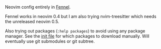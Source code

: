Neovim config entirely in [Fennel](https://fennel-lang.org).

Fennel works in neovim 0.4 but I am also trying nvim-treesitter which needs the unreleased neovim 0.5.

Also trying out packages (`:help packages`) to avoid using any package manager. See the [init file](fnl/init.fnl) for which packages to download manually. Will eventually use git submodules or git subtree.
